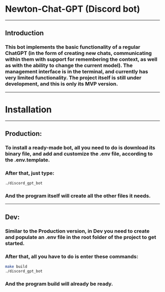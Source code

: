 # Newton-Chat-GPT (Discord bot)
---
## Introduction
### This bot implements the basic functionality of a regular ChatGPT (in the form of creating new chats, communicating within them with support for remembering the context, as well as with the ability to change the current model). The management interface is in the terminal, and currently has very limited functionality. The project itself is still under development, and this is only its MVP version.
---
# Installation
---
## Production:
### To install a ready-made bot, all you need to do is download its binary file, and add and customize the .env file, according to the .env.template.
### After that, just type:
```bash
./discord_gpt_bot
```
### And the program itself will create all the other files it needs.
---
## Dev:
### Similar to the Production version, in Dev you need to create and populate an .env file in the root folder of the project to get started.
### After that, all you have to do is enter these commands:
```bash
make build
./discord_gpt_bot
```
### And the program build will already be ready.
